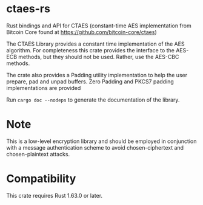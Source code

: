 # ctaes-rs

Rust bindings and API for CTAES (constant-time AES implementation from Bitcoin Core found at
https://github.com/bitcoin-core/ctaes)

The CTAES Library provides a constant time implementation of the AES algorithm. For completeness
this crate provides the interface to the AES-ECB methods, but they should not be used. Rather,
use the AES-CBC methods.

The crate also provides a Padding utility implementation to help the user prepare, pad and unpad
buffers. Zero Padding and PKCS7 padding implementations are provided

Run `cargo doc --nodeps` to generate the documentation of the library.

# Note
This is a low-level encryption library and should be employed in conjunction with a message 
authentication scheme to avoid chosen-ciphertext and chosen-plaintext attacks.

# Compatibility
This crate requires Rust 1.63.0 or later.